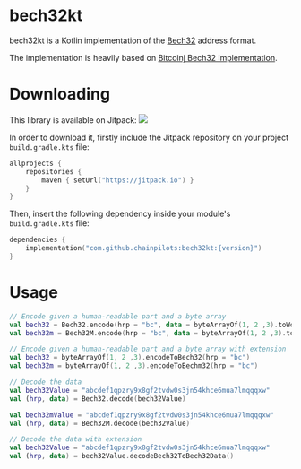 # bech32kt
bech32kt is a Kotlin implementation of the [Bech32](https://en.bitcoin.it/wiki/Bech32) address format.

The implementation is heavily based on [Bitcoinj Bech32 implementation](https://github.com/bitcoinj/bitcoinj/blob/master/core/src/main/java/org/bitcoinj/core/Bech32.java).

# Downloading
This library is available on Jitpack: [![](https://jitpack.io/v/chainpilots/bech32kt.svg)](https://jitpack.io/#chainpilots/bech32kt)

In order to download it, firstly include the Jitpack repository on your project `build.gradle.kts` file:

```kts
allprojects {
    repositories {
        maven { setUrl("https://jitpack.io") }
    }
}
```

Then, insert the following dependency inside your module's `build.gradle.kts` file:

```kts 
dependencies {
    implementation("com.github.chainpilots:bech32kt:{version}")
}
```

# Usage

```kotlin
// Encode given a human-readable part and a byte array
val bech32 = Bech32.encode(hrp = "bc", data = byteArrayOf(1, 2 ,3).toWords())
val bech32m = Bech32M.encode(hrp = "bc", data = byteArrayOf(1, 2 ,3).toWords())

// Encode given a human-readable part and a byte array with extension
val bech32 = byteArrayOf(1, 2 ,3).encodeToBech32(hrp = "bc")
val bech32m = byteArrayOf(1, 2 ,3).encodeToBechm32(hrp = "bc")

// Decode the data
val bech32Value = "abcdef1qpzry9x8gf2tvdw0s3jn54khce6mua7lmqqqxw"
val (hrp, data) = Bech32.decode(bech32Value)

val bech32mValue = "abcdef1qpzry9x8gf2tvdw0s3jn54khce6mua7lmqqqxw"
val (hrp, data) = Bech32M.decode(bech32Value)

// Decode the data with extension
val bech32Value = "abcdef1qpzry9x8gf2tvdw0s3jn54khce6mua7lmqqqxw"
val (hrp, data) = bech32Value.decodeBech32ToBech32Data()
```